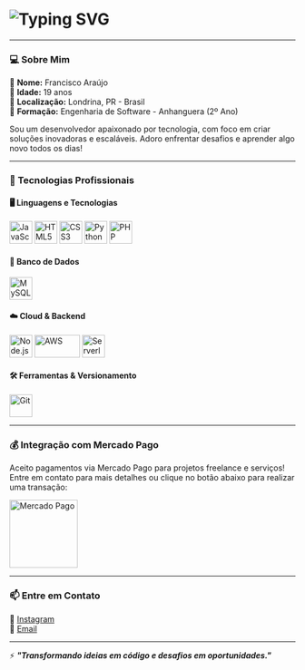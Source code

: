 <h1 align="left">
  <img src="https://readme-typing-svg.herokuapp.com?font=Fira+Code&weight=600&size=28&duration=4000&pause=1000&color=00FFFF&width=520&lines=Bem-vindo+ao+meu+perfil!;Eu+sou+Francisco+Araújo+🚀" alt="Typing SVG">
</h1>

---

### 💻 Sobre Mim  
🔹 **Nome:** Francisco Araújo  
🔹 **Idade:** 19 anos  
🔹 **Localização:** Londrina, PR - Brasil  
🔹 **Formação:** Engenharia de Software - Anhanguera (2º Ano)  

Sou um desenvolvedor apaixonado por tecnologia, com foco em criar soluções inovadoras e escaláveis. Adoro enfrentar desafios e aprender algo novo todos os dias!

---

### 🚀 Tecnologias Profissionais  

#### 🖥️ **Linguagens e Tecnologias**  
<p align="left">
  <img src="https://cdn.jsdelivr.net/gh/devicons/devicon/icons/javascript/javascript-original.svg" width="40" height="40" alt="JavaScript" title="JavaScript"/>
  <img src="https://cdn.jsdelivr.net/gh/devicons/devicon/icons/html5/html5-original.svg" width="40" height="40" alt="HTML5" title="HTML5"/>
  <img src="https://cdn.jsdelivr.net/gh/devicons/devicon/icons/css3/css3-original.svg" width="40" height="40" alt="CSS3" title="CSS3"/>
  <img src="https://cdn.jsdelivr.net/gh/devicons/devicon/icons/python/python-original.svg" width="40" height="40" alt="Python" title="Python"/>
  <img src="https://cdn.jsdelivr.net/gh/devicons/devicon/icons/php/php-original.svg" width="40" height="40" alt="PHP" title="PHP"/>
</p>  

#### 💾 **Banco de Dados**  
<p align="left">
  <img src="https://cdn.jsdelivr.net/gh/devicons/devicon/icons/mysql/mysql-original.svg" width="40" height="40" alt="MySQL" title="MySQL"/>
</p>  

#### ☁️ **Cloud & Backend**  
<p align="left">
  <img src="https://cdn.jsdelivr.net/gh/devicons/devicon/icons/nodejs/nodejs-original.svg" width="40" height="40" alt="Node.js" title="Node.js"/>
  <img src="https://upload.wikimedia.org/wikipedia/commons/9/93/Amazon_Web_Services_Logo.svg" width="80" height="40" alt="AWS" title="Amazon Web Services"/>
  <img src="https://avatars.githubusercontent.com/u/13742415?s=200&v=4" width="40" height="40" alt="Serverless" title="Serverless Framework"/>
</p>  

#### 🛠️ **Ferramentas & Versionamento**  
<p align="left">
  <img src="https://cdn.jsdelivr.net/gh/devicons/devicon/icons/git/git-original.svg" width="40" height="40" alt="Git" title="Git"/>
</p>  

---

### 💰 Integração com Mercado Pago  
Aceito pagamentos via Mercado Pago para projetos freelance e serviços! Entre em contato para mais detalhes ou clique no botão abaixo para realizar uma transação:  
<p align="left">
  <a href="https://www.mercadopago.com.br/" target="_blank">
    <img src="https://logospng.org/download/mercado-pago/logo-mercado-pago-256.png" width="120" alt="Mercado Pago" title="Pagar com Mercado Pago"/>
  </a>
</p>  

---

### 📫 Entre em Contato  
🔗 [Instagram](https://www.instagram.com/fraanciis_co?igsh=dHd5YWplbHp2ZGVk)  
📧 [Email](mailto:faculdadeengenhariadesoftware@gmail.com)  

---

⚡ **_"Transformando ideias em código e desafios em oportunidades."_**

